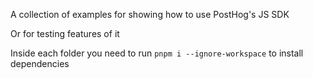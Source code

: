 A collection of examples for showing how to use PostHog's JS SDK

Or for testing features of it

Inside each folder you need to run `pnpm i --ignore-workspace` to install dependencies
